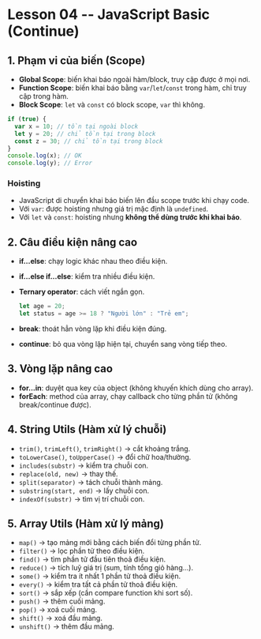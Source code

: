 # Lesson 04 -- JavaScript Basic (Continue)

## 1. Phạm vi của biến (Scope)

- **Global Scope**: biến khai báo ngoài hàm/block, truy cập được ở mọi
  nơi.
- **Function Scope**: biến khai báo bằng `var`/`let`/`const` trong
  hàm, chỉ truy cập trong hàm.
- **Block Scope**: `let` và `const` có block scope, `var` thì không.

```js
if (true) {
  var x = 10; // tồn tại ngoài block
  let y = 20; // chỉ tồn tại trong block
  const z = 30; // chỉ tồn tại trong block
}
console.log(x); // OK
console.log(y); // Error
```

### Hoisting

- JavaScript di chuyển khai báo biến lên đầu scope trước khi chạy
  code.
- Với `var`: được hoisting nhưng giá trị mặc định là `undefined`.
- Với `let` và `const`: hoisting nhưng **không thể dùng trước khi khai
  báo**.

## 2. Câu điều kiện nâng cao

- **if...else**: chạy logic khác nhau theo điều kiện.

- **if...else if...else**: kiểm tra nhiều điều kiện.

- **Ternary operator**: cách viết ngắn gọn.

  ```js
  let age = 20;
  let status = age >= 18 ? "Người lớn" : "Trẻ em";
  ```

- **break**: thoát hẳn vòng lặp khi điều kiện đúng.

- **continue**: bỏ qua vòng lặp hiện tại, chuyển sang vòng tiếp theo.

## 3. Vòng lặp nâng cao

- **for...in**: duyệt qua key của object (không khuyến khích dùng cho
  array).
- **forEach**: method của array, chạy callback cho từng phần tử (không
  break/continue được).

## 4. String Utils (Hàm xử lý chuỗi)

- `trim()`, `trimLeft()`, `trimRight()` → cắt khoảng trắng.
- `toLowerCase()`, `toUpperCase()` → đổi chữ hoa/thường.
- `includes(substr)` → kiểm tra chuỗi con.
- `replace(old, new)` → thay thế.
- `split(separator)` → tách chuỗi thành mảng.
- `substring(start, end)` → lấy chuỗi con.
- `indexOf(substr)` → tìm vị trí chuỗi con.

## 5. Array Utils (Hàm xử lý mảng)

- `map()` → tạo mảng mới bằng cách biến đổi từng phần tử.
- `filter()` → lọc phần tử theo điều kiện.
- `find()` → tìm phần tử đầu tiên thoả điều kiện.
- `reduce()` → tích luỹ giá trị (sum, tính tổng giỏ hàng...).
- `some()` → kiểm tra ít nhất 1 phần tử thoả điều kiện.
- `every()` → kiểm tra tất cả phần tử thoả điều kiện.
- `sort()` → sắp xếp (cần compare function khi sort số).
- `push()` → thêm cuối mảng.
- `pop()` → xoá cuối mảng.
- `shift()` → xoá đầu mảng.
- `unshift()` → thêm đầu mảng.
